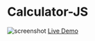 # Calculator-JS
 <img src="sreenshot.png" alt="screenshot">
 <a href="https://shaikharyan.github.io/Calculator-JS/">Live Demo</a>
